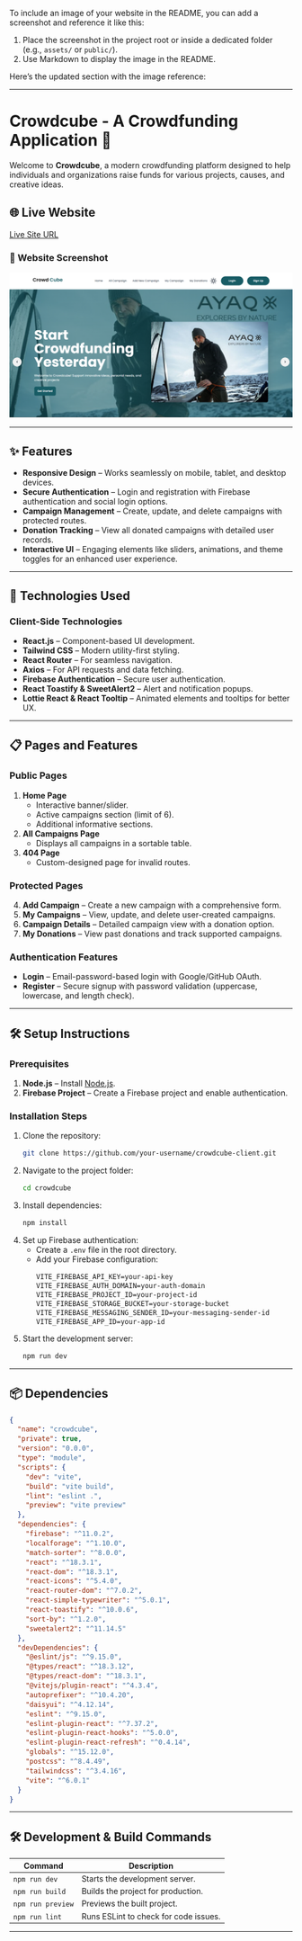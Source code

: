 To include an image of your website in the README, you can add a screenshot and reference it like this:  

1. Place the screenshot in the project root or inside a dedicated folder (e.g., `assets/` or `public/`).  
2. Use Markdown to display the image in the README.  

Here’s the updated section with the image reference:

---

# **Crowdcube - A Crowdfunding Application 🌟**  

Welcome to **Crowdcube**, a modern crowdfunding platform designed to help individuals and organizations raise funds for various projects, causes, and creative ideas.  

## 🌐 Live Website  
[Live Site URL](https://crowdcube-1b085.web.app/)  

### 📸 Website Screenshot  
![Crowdcube Homepage](https://raw.githubusercontent.com/adnanmahmud0/Crowdcube---A-Crowdfunding-Application/refs/heads/main/Screenshot%202025-02-08%20032933.png)  



---

## ✨ Features  

- **Responsive Design** – Works seamlessly on mobile, tablet, and desktop devices.  
- **Secure Authentication** – Login and registration with Firebase authentication and social login options.  
- **Campaign Management** – Create, update, and delete campaigns with protected routes.  
- **Donation Tracking** – View all donated campaigns with detailed user records.  
- **Interactive UI** – Engaging elements like sliders, animations, and theme toggles for an enhanced user experience.  

---

## 🚀 Technologies Used  

### **Client-Side Technologies**  
- **React.js** – Component-based UI development.  
- **Tailwind CSS** – Modern utility-first styling.  
- **React Router** – For seamless navigation.  
- **Axios** – For API requests and data fetching.  
- **Firebase Authentication** – Secure user authentication.  
- **React Toastify & SweetAlert2** – Alert and notification popups.  
- **Lottie React & React Tooltip** – Animated elements and tooltips for better UX.  

---

## 📋 Pages and Features  

### **Public Pages**  
1. **Home Page**  
   - Interactive banner/slider.  
   - Active campaigns section (limit of 6).  
   - Additional informative sections.  
2. **All Campaigns Page**  
   - Displays all campaigns in a sortable table.  
3. **404 Page**  
   - Custom-designed page for invalid routes.  

### **Protected Pages**  
4. **Add Campaign** – Create a new campaign with a comprehensive form.  
5. **My Campaigns** – View, update, and delete user-created campaigns.  
6. **Campaign Details** – Detailed campaign view with a donation option.  
7. **My Donations** – View past donations and track supported campaigns.  

### **Authentication Features**  
- **Login** – Email-password-based login with Google/GitHub OAuth.  
- **Register** – Secure signup with password validation (uppercase, lowercase, and length check).  

---

## 🛠️ Setup Instructions  

### **Prerequisites**  
1. **Node.js** – Install [Node.js](https://nodejs.org/).  
2. **Firebase Project** – Create a Firebase project and enable authentication.  

### **Installation Steps**  
1. Clone the repository:  
   ```bash
   git clone https://github.com/your-username/crowdcube-client.git
   ```
2. Navigate to the project folder:  
   ```bash
   cd crowdcube
   ```
3. Install dependencies:  
   ```bash
   npm install
   ```
4. Set up Firebase authentication:  
   - Create a `.env` file in the root directory.  
   - Add your Firebase configuration:  
     ```env
     VITE_FIREBASE_API_KEY=your-api-key
     VITE_FIREBASE_AUTH_DOMAIN=your-auth-domain
     VITE_FIREBASE_PROJECT_ID=your-project-id
     VITE_FIREBASE_STORAGE_BUCKET=your-storage-bucket
     VITE_FIREBASE_MESSAGING_SENDER_ID=your-messaging-sender-id
     VITE_FIREBASE_APP_ID=your-app-id
     ```
5. Start the development server:  
   ```bash
   npm run dev
   ```

---

## 📦 Dependencies  

```json
{
  "name": "crowdcube",
  "private": true,
  "version": "0.0.0",
  "type": "module",
  "scripts": {
    "dev": "vite",
    "build": "vite build",
    "lint": "eslint .",
    "preview": "vite preview"
  },
  "dependencies": {
    "firebase": "^11.0.2",
    "localforage": "^1.10.0",
    "match-sorter": "^8.0.0",
    "react": "^18.3.1",
    "react-dom": "^18.3.1",
    "react-icons": "^5.4.0",
    "react-router-dom": "^7.0.2",
    "react-simple-typewriter": "^5.0.1",
    "react-toastify": "^10.0.6",
    "sort-by": "^1.2.0",
    "sweetalert2": "^11.14.5"
  },
  "devDependencies": {
    "@eslint/js": "^9.15.0",
    "@types/react": "^18.3.12",
    "@types/react-dom": "^18.3.1",
    "@vitejs/plugin-react": "^4.3.4",
    "autoprefixer": "^10.4.20",
    "daisyui": "^4.12.14",
    "eslint": "^9.15.0",
    "eslint-plugin-react": "^7.37.2",
    "eslint-plugin-react-hooks": "^5.0.0",
    "eslint-plugin-react-refresh": "^0.4.14",
    "globals": "^15.12.0",
    "postcss": "^8.4.49",
    "tailwindcss": "^3.4.16",
    "vite": "^6.0.1"
  }
}
```

---

## 🛠️ Development & Build Commands  

| Command           | Description                            |
|------------------|--------------------------------|
| `npm run dev`    | Starts the development server. |
| `npm run build`  | Builds the project for production. |
| `npm run preview` | Previews the built project. |
| `npm run lint`   | Runs ESLint to check for code issues. |

---

